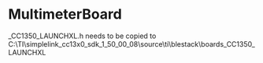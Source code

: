 # MultimeterBoard


_CC1350_LAUNCHXL.h needs to be copied to C:\TI\simplelink_cc13x0_sdk_1_50_00_08\source\ti\blestack\boards\_CC1350_LAUNCHXL
